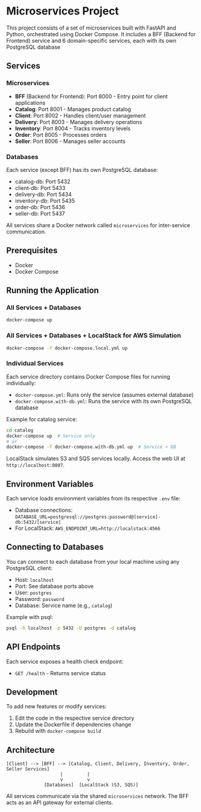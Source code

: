 # Microservices Project

This project consists of a set of microservices built with FastAPI and Python, orchestrated using Docker Compose. It includes a BFF (Backend for Frontend) service and 6 domain-specific services, each with its own PostgreSQL database

## Services

### Microservices
- **BFF** (Backend for Frontend): Port 8000 - Entry point for client applications
- **Catalog**: Port 8001 - Manages product catalog
- **Client**: Port 8002 - Handles client/user management
- **Delivery**: Port 8003 - Manages delivery operations
- **Inventory**: Port 8004 - Tracks inventory levels
- **Order**: Port 8005 - Processes orders
- **Seller**: Port 8006 - Manages seller accounts

### Databases
Each service (except BFF) has its own PostgreSQL database:
- catalog-db: Port 5432
- client-db: Port 5433
- delivery-db: Port 5434
- inventory-db: Port 5435
- order-db: Port 5436
- seller-db: Port 5437

All services share a Docker network called `microservices` for inter-service communication.

## Prerequisites

- Docker
- Docker Compose

## Running the Application

### All Services + Databases
```bash
docker-compose up
```

### All Services + Databases + LocalStack for AWS Simulation
```bash
docker-compose -f docker-compose.local.yml up
```

### Individual Services

Each service directory contains Docker Compose files for running individually:

- `docker-compose.yml`: Runs only the service (assumes external database)
- `docker-compose.with-db.yml`: Runs the service with its own PostgreSQL database

Example for catalog service:
```bash
cd catalog
docker-compose up  # Service only
# or
docker-compose -f docker-compose.with-db.yml up  # Service + DB
```

LocalStack simulates S3 and SQS services locally. Access the web UI at `http://localhost:8007`.

## Environment Variables

Each service loads environment variables from its respective `.env` file:

- Database connections: `DATABASE_URL=postgresql://postgres:password@[service]-db:5432/[service]`
- For LocalStack: `AWS_ENDPOINT_URL=http://localstack:4566`

## Connecting to Databases

You can connect to each database from your local machine using any PostgreSQL client:

- Host: `localhost`
- Port: See database ports above
- User: `postgres`
- Password: `password`
- Database: Service name (e.g., `catalog`)

Example with psql:
```bash
psql -h localhost -p 5432 -U postgres -d catalog
```

## API Endpoints

Each service exposes a health check endpoint:
- `GET /health` - Returns service status

## Development

To add new features or modify services:
1. Edit the code in the respective service directory
2. Update the Dockerfile if dependencies change
3. Rebuild with `docker-compose build`

## Architecture

```
[Client] --> [BFF] --> [Catalog, Client, Delivery, Inventory, Order, Seller Services]
                    |         |
                    v         v
              [Databases]  [LocalStack (S3, SQS)]
```

All services communicate via the shared `microservices` network. The BFF acts as an API gateway for external clients.